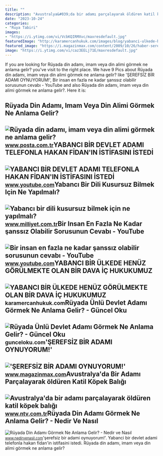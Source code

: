```yaml
---
title: ""
description: "Avustralya&#039;da bir adamı parçalayarak öldüren katil köpek balığı"
date: "2023-10-24"
categories:
- "Ruya Tabiri"
images:
- "https://i.ytimg.com/vi/VcbKQIRMXvc/maxresdefault.jpg"
featuredImage: "http://karamercanhukuk.com/images/blog/yabanci-ulkede-henuz-gorulmekte-olan-bir-dava-ic-hukukumuz-bakimindan-derdestlik-teskil-etmez.jpg"
featured_image: "https://i.magazinmax.com/content/2009/10/26/haber-serefsiz-bir-adami-oynuyorum_85731_1.jpg"
image: "https://i.ytimg.com/vi/caz3EELj71E/maxresdefault.jpg"
---
```


If you are looking for Rüyada din adamı, imam veya din alimi görmek ne anlama gelir? you've visit to the right place. We have 9 Pics about Rüyada din adamı, imam veya din alimi görmek ne anlama gelir? like 'ŞEREFSİZ BİR ADAMI OYNUYORUM!', Bir insan en fazla ne kadar şanssız olabilir sorusunun cevabı - YouTube and also Rüyada din adamı, imam veya din alimi görmek ne anlama gelir?. Here it is:

Rüyada Din Adamı, Imam Veya Din Alimi Görmek Ne Anlama Gelir?
-------------------------------------------------------------

 ![Rüyada din adamı, imam veya din alimi görmek ne anlama gelir?](https://image.posta.com.tr/i/posta/75/750x0/62fd2e85e4bfdc2ea04e3895.jpg) <small>www.posta.com.tr</small>YABANCI BİR DEVLET ADAMI TELEFONLA HAKAN FİDAN'IN İSTİFASINI İSTEDİ
-------------------------------------------------------------------

 ![YABANCI BİR DEVLET ADAMI TELEFONLA HAKAN FİDAN'IN İSTİFASINI İSTEDİ](https://i.ytimg.com/vi/VcbKQIRMXvc/maxresdefault.jpg) <small>www.youtube.com</small>Yabancı Bir Dili Kusursuz Bilmek Için Ne Yapılmalı?
---------------------------------------------------

 ![Yabancı bir dili kusursuz bilmek için ne yapılmalı?](http://i.milliyet.com.tr/TeknolojiNewHaberDetayBig/2018/05/02/yabanci-bir-dili-kusursuz-bilmek-icin-ne-yapilmali--11379412.Jpeg) <small>www.milliyet.com.tr</small>Bir Insan En Fazla Ne Kadar şanssız Olabilir Sorusunun Cevabı - YouTube
-----------------------------------------------------------------------

 ![Bir insan en fazla ne kadar şanssız olabilir sorusunun cevabı - YouTube](https://i.ytimg.com/vi/caz3EELj71E/maxresdefault.jpg) <small>www.youtube.com</small>YABANCI BİR ÜLKEDE HENÜZ GÖRÜLMEKTE OLAN BİR DAVA İÇ HUKUKUMUZ
--------------------------------------------------------------

 ![YABANCI BİR ÜLKEDE HENÜZ GÖRÜLMEKTE OLAN BİR DAVA İÇ HUKUKUMUZ](http://karamercanhukuk.com/images/blog/yabanci-ulkede-henuz-gorulmekte-olan-bir-dava-ic-hukukumuz-bakimindan-derdestlik-teskil-etmez.jpg) <small>karamercanhukuk.com</small>Rüyada Ünlü Devlet Adamı Görmek Ne Anlama Gelir? - Güncel Oku
-------------------------------------------------------------

 ![Rüyada Ünlü Devlet Adamı Görmek Ne Anlama Gelir? - Güncel Oku](https://gunceloku.com/uploads/ruyada-unlu-devlet-adami-gormek-ne-anlama-gelir-64147081f15db.jpg) <small>gunceloku.com</small>'ŞEREFSİZ BİR ADAMI OYNUYORUM!'
-------------------------------

 !['ŞEREFSİZ BİR ADAMI OYNUYORUM!'](https://i.magazinmax.com/content/2009/10/26/haber-serefsiz-bir-adami-oynuyorum_85731_1.jpg) <small>www.magazinmax.com</small>Avustralya'da Bir Adamı Parçalayarak öldüren Katil Köpek Balığı
---------------------------------------------------------------

 ![Avustralya'da bir adamı parçalayarak öldüren katil köpek balığı](https://cdn1.ntv.com.tr/gorsel/cLM2Yna66kyD8n5d1ZCd0w.jpg?width=1000&mode=both&scale=both&v=1645100306736) <small>www.ntv.com.tr</small>Rüyada Din Adamı Görmek Ne Anlama Gelir? - Nedir Ve Nasıl
---------------------------------------------------------

 ![Rüyada Din Adamı Görmek Ne Anlama Gelir? - Nedir ve Nasıl](https://www.nedirvenasil.com/wp-content/uploads/2021/04/Ruyada-Din-Adami-Gormek.jpg) <small>www.nedirvenasil.com</small>'şerefsi̇z bi̇r adami oynuyorum!'. Yabanci bi̇r devlet adami telefonla hakan fi̇dan'in i̇sti̇fasini i̇stedi̇. Rüyada din adamı, imam veya din alimi görmek ne anlama gelir?
